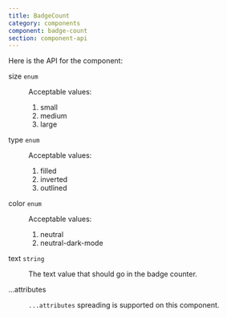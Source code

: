 ```yaml
---
title: BadgeCount
category: components
component: badge-count
section: component-api
---
```


Here is the API for the component:

<dl class="dummy-component-props" aria-labelledby="component-api-badge-count"><dt>size <code>enum</code></dt><dd><p>Acceptable values:</p><ol><li>small</li><li class="default">medium</li><li>large</li></ol></dd><dt>type <code>enum</code></dt><dd><p>Acceptable values:</p><ol><li class="default">filled</li><li>inverted</li><li>outlined</li></ol></dd><dt>color <code>enum</code></dt><dd><p>Acceptable values:</p><ol><li class="default">neutral</li><li>neutral-dark-mode</li></ol></dd><dt>text <code>string</code></dt><dd><p>The text value that should go in the badge counter.</p></dd><dt>...attributes</dt><dd><p><code class="dummy-code">...attributes</code> spreading is supported on this component.</p></dd></dl>